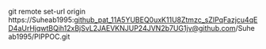git remote set-url origin https://Suheab1995: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@github.com/Suheab1995/PIPPOC.git
